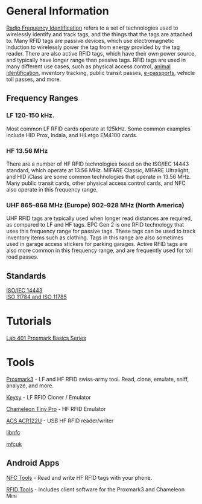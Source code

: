 

# General Information

[Radio Frequency Identification](https://en.wikipedia.org/wiki/Radio-frequency_identification) refers to a set of technologies used to wirelessly identify and track tags, and the things that the tags are attached to. Many RFID tags are passive devices, which use electromagnetic induction to wirelessly power the tag from energy provided by the tag reader. There are also active RFID tags, which have their own power source, and typically have longer range than passive tags. RFID tags are used in many different use cases, such as physical access control, [animal identification](https://en.wikipedia.org/wiki/ISO_11784_and_ISO_11785), inventory tracking, public transit passes, [e-passports](https://en.wikipedia.org/wiki/Biometric_passport), vehicle toll passes, and more.

## Frequency Ranges

### LF 120-150 kHz.
Most common LF RFID cards operate at 125kHz. Some common examples include HID Prox, Indala, and HiLetgo EM4100 cards.

### HF 13.56 MHz
There are a number of HF RFID technologies based on the ISO/IEC 14443 standard, which operate at 13.56 MHz. MIFARE Classic, MIFARE Ultralight, and HID iClass are some common technologies that operate in 13.56 MHz. Many public transit cards, other physical access control cards, and NFC also operate in this frequency range.

### UHF 865–868 MHz (Europe) 902–928 MHz (North America)
UHF RFID tags are typically used when longer read distances are required, as compared to LF and HF tags. EPC Gen 2 is one RFID technology that uses this frequency range for passive tags. These tags can be used to track inventory items such as clothing. Tags in this range are also sometimes used in garage access stickers for parking garages. Active RFID tags are also more common in this frequency range, and are frequently used for toll road passes.

## Standards

[ISO/IEC 14443](https://en.wikipedia.org/wiki/ISO/IEC_14443)  
[ISO 11784 and ISO 11785](https://en.wikipedia.org/wiki/ISO_11784_and_ISO_11785)

# Tutorials

[Lab 401 Proxmark Basics Series](https://lab401.com/blogs/academy/tagged/proxmark-basics)

# Tools

[Proxmark3](https://github.com/RfidResearchGroup/proxmark3) - LF and HF RFID swiss-army tool. Read, clone, emulate, sniff, analyze, and more.

[Keysy](https://tinylabs.io/keysy/) - LF RFID Cloner / Emulator

[Chameleon Tiny Pro](https://hackerwarehouse.com/product/chameleon-tiny-pro/) - HF RFID Emulator

[ACS ACR122U](https://www.acs.com.hk/en/products/3/acr122u-usb-nfc-reader/) - USB HF RFID reader/writer

[libnfc](https://github.com/nfc-tools/libnfc)

[mfcuk](https://github.com/nfc-tools/mfcuk)

## Android Apps

[NFC Tools](https://play.google.com/store/apps/details?id=com.wakdev.wdnfc&hl=en_US&gl=US) - Read and write HF RFID tags with your phone.

[RFID Tools](https://play.google.com/store/apps/details?id=com.rfidresearchgroup.rfidtools&hl=en_US&gl=US) - Includes client software for the Proxmark3 and Chameleon Mini
